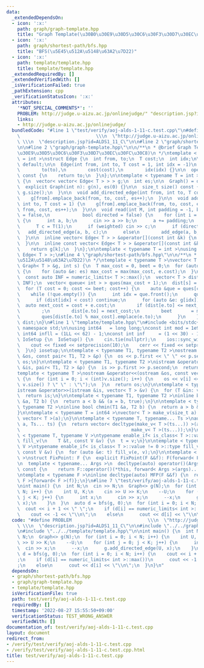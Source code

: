```yaml
---
data:
  _extendedDependsOn:
  - icon: ':x:'
    path: graph/graph-template.hpp
    title: "Graph Template(\u30B0\u30E9\u30D5\u30C6\u30F3\u30D7\u30EC\u30FC\u30C8)"
  - icon: ':x:'
    path: graph/shortest-path/bfs.hpp
    title: "BFS(\u5E45\u512A\u5148\u63A2\u7D22)"
  - icon: ':x:'
    path: template/template.hpp
    title: template/template.hpp
  _extendedRequiredBy: []
  _extendedVerifiedWith: []
  _isVerificationFailed: true
  _pathExtension: cpp
  _verificationStatusIcon: ':x:'
  attributes:
    '*NOT_SPECIAL_COMMENTS*': ''
    PROBLEM: http://judge.u-aizu.ac.jp/onlinejudge/" "description.jsp?id=ALDS1_11_C
    links:
    - http://judge.u-aizu.ac.jp/onlinejudge/
  bundledCode: "#line 1 \"test/verify/aoj-alds-1-11-c.test.cpp\"\n#define PROBLEM\
    \                            \\\n  \"http://judge.u-aizu.ac.jp/onlinejudge/\"\
    \ \\\n  \"description.jsp?id=ALDS1_11_C\"\n\n#line 2 \"graph/shortest-path/bfs.hpp\"\
    \n\n#line 2 \"graph/graph-template.hpp\"\n\n/**\n * @brief Graph Template(\u30B0\
    \u30E9\u30D5\u30C6\u30F3\u30D7\u30EC\u30FC\u30C8)\n */\ntemplate < typename T\
    \ = int >\nstruct Edge {\n  int from, to;\n  T cost;\n  int idx;\n\n  Edge() =\
    \ default;\n\n  Edge(int from, int to, T cost = 1, int idx = -1)\n      : from(from),\n\
    \        to(to),\n        cost(cost),\n        idx(idx) {}\n\n  operator int()\
    \ const {\n    return to;\n  }\n};\n\ntemplate < typename T = int >\nstruct Graph\
    \ {\n  vector< vector< Edge< T > > > g;\n  int es;\n\n  Graph() = default;\n\n\
    \  explicit Graph(int n): g(n), es(0) {}\n\n  size_t size() const {\n    return\
    \ g.size();\n  }\n\n  void add_directed_edge(int from, int to, T cost = 1) {\n\
    \    g[from].emplace_back(from, to, cost, es++);\n  }\n\n  void add_edge(int from,\
    \ int to, T cost = 1) {\n    g[from].emplace_back(from, to, cost, es);\n    g[to].emplace_back(to,\
    \ from, cost, es++);\n  }\n\n  void read(int M, int padding = -1, bool weighted\
    \ = false,\n            bool directed = false) {\n    for (int i = 0; i < M; i++)\
    \ {\n      int a, b;\n      cin >> a >> b;\n      a += padding;\n      b += padding;\n\
    \      T c = T(1);\n      if (weighted) cin >> c;\n      if (directed)\n     \
    \   add_directed_edge(a, b, c);\n      else\n        add_edge(a, b, c);\n    }\n\
    \  }\n\n  inline vector< Edge< T > > &operator[](const int &k) {\n    return g[k];\n\
    \  }\n\n  inline const vector< Edge< T > > &operator[](const int &k) const {\n\
    \    return g[k];\n  }\n};\n\ntemplate < typename T = int >\nusing Edges = vector<\
    \ Edge< T > >;\n#line 4 \"graph/shortest-path/bfs.hpp\"\n\n/**\n * @brief BFS(\u5E45\
    \u512A\u5148\u63A2\u7D22)\n */\ntemplate < typename T >\nvector< T > bfs(const\
    \ Graph< T > &g, int s) {\n  T max_cost = 0, beet = 0;\n  for (auto &es: g.g)\
    \ {\n    for (auto &e: es) max_cost = max(max_cost, e.cost);\n  }\n  ++max_cost;\n\
    \  const auto INF = numeric_limits< T >::max();\n  vector< T > dist(g.size(),\
    \ INF);\n  vector< queue< int > > ques(max_cost + 1);\n  dist[s] = 0;\n  ques[0].emplace(s);\n\
    \  for (T cost = 0; cost <= beet; cost++) {\n    auto &que = ques[cost % max_cost];\n\
    \    while (!que.empty()) {\n      int idx = que.front();\n      que.pop();\n\
    \      if (dist[idx] < cost) continue;\n      for (auto &e: g[idx]) {\n      \
    \  auto next_cost = cost + e.cost;\n        if (dist[e.to] <= next_cost) continue;\n\
    \        ;\n        dist[e.to] = next_cost;\n        beet       = max(beet, dist[e.to]);\n\
    \        ques[dist[e.to] % max_cost].emplace(e.to);\n      }\n    }\n  }\n  return\
    \ dist;\n}\n#line 1 \"template/template.hpp\"\n#include <bits/stdc++.h>\n\nusing\
    \ namespace std;\n\nusing int64   = long long;\nconst int mod = 1e9 + 7;\n\nconst\
    \ int64 infll = (1LL << 62) - 1;\nconst int inf     = (1 << 30) - 1;\n\nstruct\
    \ IoSetup {\n  IoSetup() {\n    cin.tie(nullptr);\n    ios::sync_with_stdio(false);\n\
    \    cout << fixed << setprecision(10);\n    cerr << fixed << setprecision(10);\n\
    \  }\n} iosetup;\n\ntemplate < typename T1, typename T2 >\nostream &operator<<(ostream\
    \ &os, const pair< T1, T2 > &p) {\n  os << p.first << \" \" << p.second;\n  return\
    \ os;\n}\n\ntemplate < typename T1, typename T2 >\nistream &operator>>(istream\
    \ &is, pair< T1, T2 > &p) {\n  is >> p.first >> p.second;\n  return is;\n}\n\n\
    template < typename T >\nostream &operator<<(ostream &os, const vector< T > &v)\
    \ {\n  for (int i = 0; i < (int)v.size(); i++) {\n    os << v[i] << (i + 1 !=\
    \ v.size() ? \" \" : \"\");\n  }\n  return os;\n}\n\ntemplate < typename T >\n\
    istream &operator>>(istream &is, vector< T > &v) {\n  for (T &in: v) is >> in;\n\
    \  return is;\n}\n\ntemplate < typename T1, typename T2 >\ninline bool chmax(T1\
    \ &a, T2 b) {\n  return a < b && (a = b, true);\n}\n\ntemplate < typename T1,\
    \ typename T2 >\ninline bool chmin(T1 &a, T2 b) {\n  return a > b && (a = b, true);\n\
    }\n\ntemplate < typename T = int64 >\nvector< T > make_v(size_t a) {\n  return\
    \ vector< T >(a);\n}\n\ntemplate < typename T, typename... Ts >\nauto make_v(size_t\
    \ a, Ts... ts) {\n  return vector< decltype(make_v< T >(ts...)) >(a,\n       \
    \                                         make_v< T >(ts...));\n}\n\ntemplate\
    \ < typename T, typename V >\ntypename enable_if< is_class< T >::value == 0 >::type\
    \ fill_v(\n    T &t, const V &v) {\n  t = v;\n}\n\ntemplate < typename T, typename\
    \ V >\ntypename enable_if< is_class< T >::value != 0 >::type fill_v(\n    T &t,\
    \ const V &v) {\n  for (auto &e: t) fill_v(e, v);\n}\n\ntemplate < typename F\
    \ >\nstruct FixPoint: F {\n  explicit FixPoint(F &&f): F(forward< F >(f)) {}\n\
    \n  template < typename... Args >\n  decltype(auto) operator()(Args &&...args)\
    \ const {\n    return F::operator()(*this, forward< Args >(args)...);\n  }\n};\n\
    \ntemplate < typename F >\ninline decltype(auto) MFP(F &&f) {\n  return FixPoint<\
    \ F >{forward< F >(f)};\n}\n#line 7 \"test/verify/aoj-alds-1-11-c.test.cpp\"\n\
    \nint main() {\n  int N;\n  cin >> N;\n  Graph<> g(N);\n  for (int i = 0; i <\
    \ N; i++) {\n    int U, K;\n    cin >> U >> K;\n    --U;\n    for (int j = 0;\
    \ j < K; j++) {\n      int x;\n      cin >> x;\n      --x;\n      g.add_directed_edge(U,\
    \ x);\n    }\n  }\n  auto d = bfs(g, 0);\n  for (int i = 0; i < N; i++) {\n  \
    \  cout << i + 1 << \" \";\n    if (d[i] == numeric_limits< int >::max())\n  \
    \    cout << -1 << \"\\n\";\n    else\n      cout << d[i] << \"\\n\";\n  }\n}\n"
  code: "#define PROBLEM                            \\\n  \"http://judge.u-aizu.ac.jp/onlinejudge/\"\
    \ \\\n  \"description.jsp?id=ALDS1_11_C\"\n\n#include \"../../graph/shortest-path/bfs.hpp\"\
    \n#include \"../../template/template.hpp\"\n\nint main() {\n  int N;\n  cin >>\
    \ N;\n  Graph<> g(N);\n  for (int i = 0; i < N; i++) {\n    int U, K;\n    cin\
    \ >> U >> K;\n    --U;\n    for (int j = 0; j < K; j++) {\n      int x;\n    \
    \  cin >> x;\n      --x;\n      g.add_directed_edge(U, x);\n    }\n  }\n  auto\
    \ d = bfs(g, 0);\n  for (int i = 0; i < N; i++) {\n    cout << i + 1 << \" \"\
    ;\n    if (d[i] == numeric_limits< int >::max())\n      cout << -1 << \"\\n\"\
    ;\n    else\n      cout << d[i] << \"\\n\";\n  }\n}\n"
  dependsOn:
  - graph/shortest-path/bfs.hpp
  - graph/graph-template.hpp
  - template/template.hpp
  isVerificationFile: true
  path: test/verify/aoj-alds-1-11-c.test.cpp
  requiredBy: []
  timestamp: '2022-08-27 15:55:50+09:00'
  verificationStatus: TEST_WRONG_ANSWER
  verifiedWith: []
documentation_of: test/verify/aoj-alds-1-11-c.test.cpp
layout: document
redirect_from:
- /verify/test/verify/aoj-alds-1-11-c.test.cpp
- /verify/test/verify/aoj-alds-1-11-c.test.cpp.html
title: test/verify/aoj-alds-1-11-c.test.cpp
---
```

